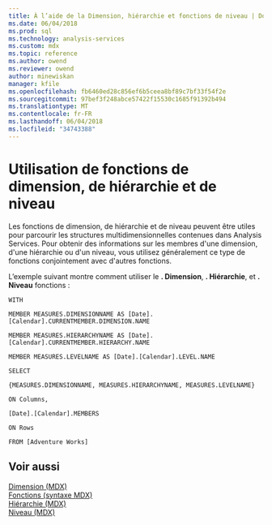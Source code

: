 ```yaml
---
title: À l’aide de la Dimension, hiérarchie et fonctions de niveau | Documents Microsoft
ms.date: 06/04/2018
ms.prod: sql
ms.technology: analysis-services
ms.custom: mdx
ms.topic: reference
ms.author: owend
ms.reviewer: owend
author: minewiskan
manager: kfile
ms.openlocfilehash: fb6460ed28c856ef6b5ceea8bf89c7bf33f54f2e
ms.sourcegitcommit: 97bef3f248abce57422f15530c1685f91392b494
ms.translationtype: MT
ms.contentlocale: fr-FR
ms.lasthandoff: 06/04/2018
ms.locfileid: "34743388"
---
```

# <a name="using-dimension-hierarchy-and-level-functions"></a>Utilisation de fonctions de dimension, de hiérarchie et de niveau


  Les fonctions de dimension, de hiérarchie et de niveau peuvent être utiles pour parcourir les structures multidimensionnelles contenues dans Analysis Services. Pour obtenir des informations sur les membres d'une dimension, d'une hiérarchie ou d'un niveau, vous utilisez généralement ce type de fonctions conjointement avec d'autres fonctions.  
  
 L’exemple suivant montre comment utiliser le **. Dimension**, **. Hiérarchie**, et **. Niveau** fonctions :  
  
 `WITH`  
  
 `MEMBER MEASURES.DIMENSIONNAME AS [Date].[Calendar].CURRENTMEMBER.DIMENSION.NAME`  
  
 `MEMBER MEASURES.HIERARCHYNAME AS [Date].[Calendar].CURRENTMEMBER.HIERARCHY.NAME`  
  
 `MEMBER MEASURES.LEVELNAME AS [Date].[Calendar].LEVEL.NAME`  
  
 `SELECT`  
  
 `{MEASURES.DIMENSIONNAME, MEASURES.HIERARCHYNAME, MEASURES.LEVELNAME}`  
  
 `ON Columns,`  
  
 `[Date].[Calendar].MEMBERS`  
  
 `ON Rows`  
  
 `FROM [Adventure Works]`  
  
## <a name="see-also"></a>Voir aussi  
 [Dimension &#40;MDX&#41;](../mdx/dimension-mdx.md)   
 [Fonctions &#40;syntaxe MDX&#41;](../mdx/functions-mdx-syntax.md)   
 [Hiérarchie &#40;MDX&#41;](../mdx/hierarchy-mdx.md)   
 [Niveau &#40;MDX&#41;](../mdx/level-mdx.md)  
  
  
